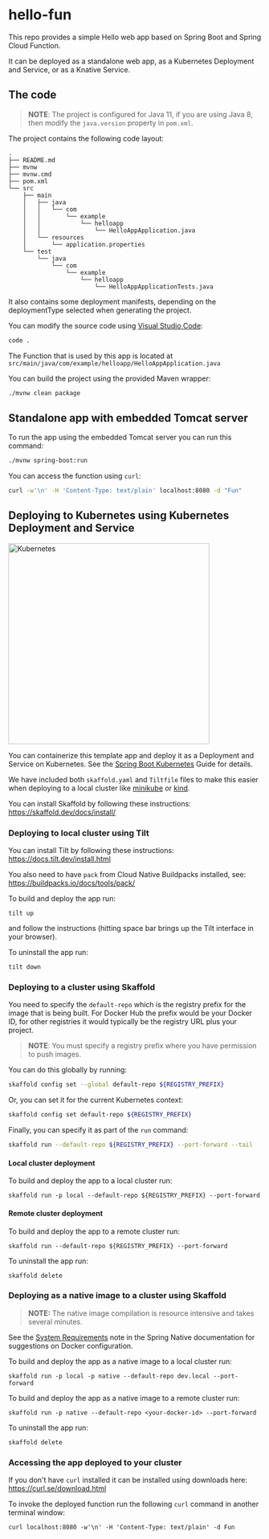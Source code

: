 # hello-fun

This repo provides a simple Hello web app based on Spring Boot and Spring Cloud Function.

It can be deployed as a standalone web app, as a Kubernetes Deployment and Service, or as a Knative Service.

## The code

> **NOTE**: The project is configured for Java 11, if you are using Java 8, then modify the `java.version` property in `pom.xml`.

The project contains the following code layout:

```text
.
├── README.md
├── mvnw
├── mvnw.cmd
├── pom.xml
└── src
    ├── main
    │   ├── java
    │   │   └── com
    │   │       └── example
    │   │           └── helloapp
    │   │               └── HelloAppApplication.java
    │   └── resources
    │       └── application.properties
    └── test
        └── java
            └── com
                └── example
                    └── helloapp
                        └── HelloAppApplicationTests.java
```

It also contains some deployment manifests, depending on the deploymentType selected when generating the project.

You can modify the source code using [Visual Studio Code](https://code.visualstudio.com/):

```bash
code .
```

The Function that is used by this app is located at `src/main/java/com/example/helloapp/HelloAppApplication.java`

You can build the project using the provided Maven wrapper:

```bash
./mvnw clean package
```

## Standalone app with embedded Tomcat server

To run the app using the embedded Tomcat server you can run this command:

```bash
./mvnw spring-boot:run
```

You can access the function using `curl`:

```bash
curl -w'\n' -H 'Content-Type: text/plain' localhost:8080 -d "Fun"
```
## Deploying to Kubernetes using Kubernetes Deployment and Service

<img src="https://kubernetes.io/images/kubernetes-horizontal-color.png"
     alt="Kubernetes" width="400" />

You can containerize this template app and deploy it as a Deployment and Service on Kubernetes.
See the [Spring Boot Kubernetes](https://spring.io/guides/gs/spring-boot-kubernetes/) Guide for details.

We have included both `skaffold.yaml` and `Tiltfile` files to make this easier when deploying to a local cluster like [minikube](https://minikube.sigs.k8s.io/) or [kind](https://kind.sigs.k8s.io/).

You can install Skaffold by following these instructions: https://skaffold.dev/docs/install/

### Deploying to local cluster using Tilt

You can install Tilt by following these instructions: https://docs.tilt.dev/install.html

You also need to have `pack` from Cloud Native Buildpacks installed, see: https://buildpacks.io/docs/tools/pack/

To build and deploy the app run:

```
tilt up
```

and follow the instructions (hitting space bar brings up the Tilt interface in your browser).

To uninstall the app run:

```
tilt down
```

### Deploying to a cluster using Skaffold

You need to specify the `default-repo` which is the registry prefix for the image that is being built. For Docker Hub the prefix would be your Docker ID, for other registries it would typically be the registry URL plus your project.

> **NOTE**: You must specify a registry prefix where you have permission to push images.

You can do this globally by running:

```bash
skaffold config set --global default-repo ${REGISTRY_PREFIX}
```

Or, you can set it for the current Kubernetes context:

```bash
skaffold config set default-repo ${REGISTRY_PREFIX}
```

Finally, you can specify it as part of the `run` command:

```bash
skaffold run --default-repo ${REGISTRY_PREFIX} --port-forward --tail
```

#### Local cluster deployment

To build and deploy the app to a local cluster run:

```
skaffold run -p local --default-repo ${REGISTRY_PREFIX} --port-forward
```

#### Remote cluster deployment

To build and deploy the app to a remote cluster run:

```
skaffold run --default-repo ${REGISTRY_PREFIX} --port-forward
```

To uninstall the app run:

```
skaffold delete
```

### Deploying as a native image to a cluster using Skaffold

> **NOTE:** The native image compilation is resource intensive and takes several minutes.

See the [System Requirements](https://docs.spring.io/spring-native/docs/current/reference/htmlsingle/#getting-started-buildpacks-system-requirements) note in the Spring Native documentation for suggestions on Docker configuration.

To build and deploy the app as a native image to a local cluster run:

```
skaffold run -p local -p native --default-repo dev.local --port-forward
```

To build and deploy the app as a native image to a remote cluster run:

```
skaffold run -p native --default-repo <your-docker-id> --port-forward
```

To uninstall the app run:

```
skaffold delete
```

### Accessing the app deployed to your cluster

If you don't have `curl` installed it can be installed using downloads here: https://curl.se/download.html

To invoke the deployed function run the following `curl` command in another terminal window:

```
curl localhost:8080 -w'\n' -H 'Content-Type: text/plain' -d Fun
```
